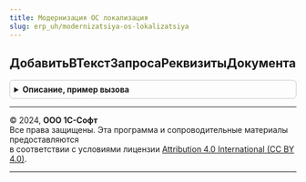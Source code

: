 ```yaml
---
title: Модернизация ОС локализация
slug: erp_uh/modernizatsiya-os-lokalizatsiya
---
```



## ДобавитьВТекстЗапросаРеквизитыДокумента
<details style="margin: 1em 0; padding: 0.5em; border: 1px solid #ccc; border-radius: 6px;">

<summary style="font-weight: bold; cursor: pointer;">Описание, пример вызова</summary>

```bsl

// Добавляет в текст запроса реквизиты шапки документа.
//  Реквизиты добавляются вместо параметра "&МодернизацияОС_РеквизитыДокумента".
//
// Параметры:
//  ТекстЗапроса - Строка	 - Исходный текст запроса.
//  ИмяТаблицы	 - Строка	 - Синоним таблицы документа в запросе.
//
Процедура ДобавитьВТекстЗапросаРеквизитыДокумента(ТекстЗапроса, ИмяТаблицы) Экспорт
```

Пример вызова
```bsl
МодернизацияОСЛокализация.ДобавитьВТекстЗапросаРеквизитыДокумента(ТекстЗапроса, ИмяТаблицы) 
```
</details>

---

© 2024, **ООО 1С-Софт**  
Все права защищены. Эта программа и сопроводительные материалы предоставляются  
в соответствии с условиями лицензии [Attribution 4.0 International (CC BY 4.0)](https://creativecommons.org/licenses/by/4.0/legalcode).

---
